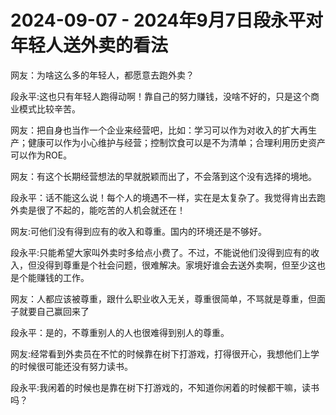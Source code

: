 # 2024-09-07 - 2024年9月7日段永平对年轻人送外卖的看法

网友：为啥这么多的年轻人，都愿意去跑外卖？

段永平:这也只有年轻人跑得动啊！靠自己的努力赚钱，没啥不好的，只是这个商业模式比较辛苦。

网友：把自身也当作一个企业来经营吧，比如：学习可以作为对收入的扩大再生产；健康可以作为小心维护与经营；控制饮食可以是不为清单；合理利用历史资产可以作为ROE。

网友：有这个长期经营想法的早就脱颖而出了，不会落到这个没有选择的境地。

段永平：话不能这么说！每个人的境遇不一样，实在是太复杂了。我觉得肯出去跑外卖是很了不起的，能吃苦的人机会就还在！

网友:可他们没有得到应有的收入和尊重。国内的环境还是不够好。

段永平:只能希望大家叫外卖时多给点小费了。不过，不能说他们没得到应有的收入，但没得到尊重是个社会问题，很难解决。家境好谁会去送外卖啊，但至少这也是个能赚钱的工作。

网友：人都应该被尊重，跟什么职业收入无关，尊重很简单，不骂就是尊重，但面子就要自己赢回来了

段永平：是的，不尊重别人的人也很难得到别人的尊重。

网友:经常看到外卖员在不忙的时候靠在树下打游戏，打得很开心，我想他们上学的时候很可能还没有努力读书。

段永平:我闲着的时候也是靠在树下打游戏的，不知道你闲着的时候都干嘛，读书吗？